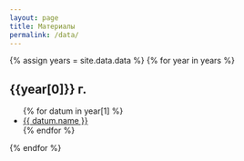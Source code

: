 ```yaml
---
layout: page
title: Материалы
permalink: /data/
---
```


{% assign years = site.data.data %}
{% for year in years %}
  <h2>{{year[0]}} г.</h2>
  <ul>
    {% for datum in year[1] %}
    <li><a href="/assets/{{ year[0] }}/{{ datum.filename }}.pdf">{{ datum.name }}</a></li>
    {% endfor %}
  </ul>
{% endfor %}
